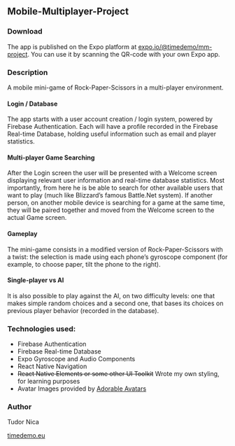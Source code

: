 ## Mobile-Multiplayer-Project

### Download

The app is published on the Expo platform at [expo.io/@timedemo/mm-project](https://expo.io/@timedemo/mm-project). You can use it by scanning the QR-code with your own Expo app.

### Description

A mobile mini-game of Rock-Paper-Scissors in a multi-player environment.

#### Login / Database
The app starts with a user account creation / login system, powered by Firebase Authentication. Each will have a profile recorded in the Firebase Real-time Database, holding useful information such as email and player statistics.

#### Multi-player Game Searching
After the Login screen the user will be presented with a Welcome screen displaying relevant user information and real-time database statistics. Most importantly, from here he is be able to search for other available users that want to play (much like Blizzard’s famous Battle.Net system). If another person, on another mobile device is searching for a game at the same time, they will be paired together and moved from the Welcome screen to the actual Game screen.

#### Gameplay
The mini-game consists in a modified version of Rock-Paper-Scissors with a twist: the selection is made using each phone’s gyroscope component (for example, to choose paper, tilt the phone to the right).

#### Single-player vs AI
It is also possible to play against the AI, on two difficulty levels: one that makes simple random choices and a second one, that bases its choices on previous player behavior (recorded in the database).

### Technologies used:

* Firebase Authentication
* Firebase Real-time Database
* Expo Gyroscope and Audio Components
* React Native Navigation
* ~~React Native Elements or some other UI Toolkit~~ Wrote my own styling, for learning purposes
* Avatar Images provided by [Adorable Avatars](http://avatars.adorable.io/)

### Author

Tudor Nica

[timedemo.eu](http://www.timedemo.eu/)
